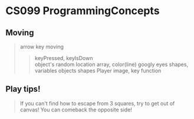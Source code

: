 # CS099 ProgrammingConcepts

## Moving 
> arrow key moving
>> keyPressed, keyIsDown  
> object's random location
>> array, color(line) 
> googly eyes 
>> shapes, variables 
> objects 
>> shapes 
> Player
>> image, key function 


## Play tips!

>If you can't find how to escape from 3 squares, 
>try to get out of canvas!
>You can comeback the opposite side!
